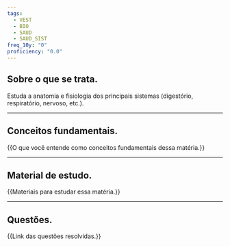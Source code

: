 ```yaml
---
tags:
  - VEST
  - BIO
  - SAUD
  - SAUD_SIST
freq_10y: "0"
proficiency: "0.0"
---
```

## Sobre o que se trata.

Estuda a anatomia e fisiologia dos principais sistemas (digestório, respiratório, nervoso, etc.).

--- 
## Conceitos fundamentais.

{{O que você entende como conceitos fundamentais dessa matéria.}}

---
## Material de estudo.

{{Materiais para estudar essa matéria.}}

--- 
## Questões.

{{Link das questões resolvidas.}}